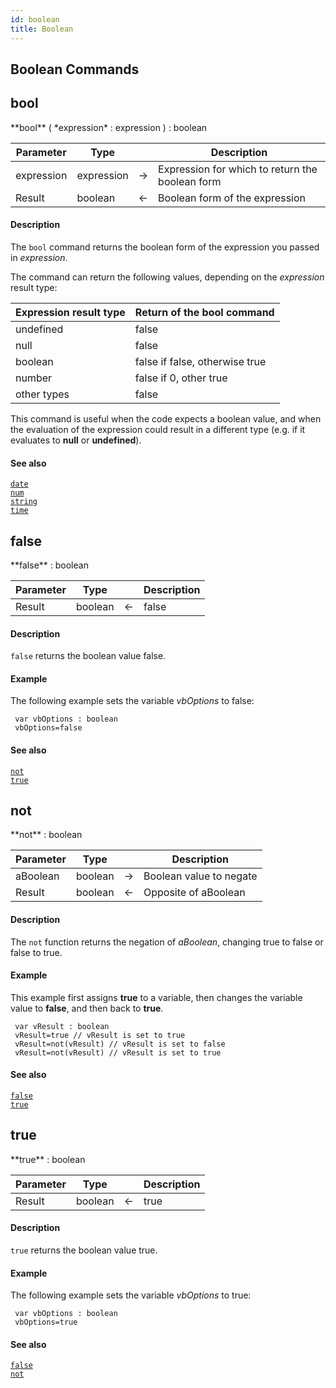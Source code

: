 ```yaml
---
id: boolean
title: Boolean
---
```


## Boolean Commands


## bool

<!-- REF #_command_.bool.Syntax -->**bool** ( *expression* : expression ) : boolean<!-- END REF -->


<!-- REF #_command_.bool.Params -->
|Parameter|Type||Description|
|---------|--- |:---:|------|
|expression|expression|->|Expression for which to return the boolean form|
|Result|boolean|<-|Boolean form of the expression|<!-- END REF -->

#### Description

The `bool` command <!-- REF #_command_.bool.Summary -->returns the boolean form of the expression you passed in *expression*<!-- END REF -->.

The command can return the following values, depending on the *expression* result type:

|Expression result type|Return of the bool command|
|:----|:----|
|undefined|false|
|null|false|
|boolean|false if false, otherwise true|
|number|false if 0, other true|
|other types|false|

This command is useful when the code expects a boolean value, and when the evaluation of the expression could result in a different type (e.g. if it evaluates to **null** or **undefined**).

#### See also

[`date`](../dateandtime#date)<br/>
[`num`](../string#num)<br/>
[`string`](../string#string)<br/>
[`time`](../dateandtime#time)

## false

<!-- REF #_command_.false.Syntax -->**false** : boolean<!-- END REF -->


<!-- REF #_command_.false.Params -->
|Parameter|Type||Description|
|---------|--- |:---:|------|
|Result|boolean|<-|false|<!-- END REF -->

#### Description

`false` <!-- REF #_command_.false.Summary -->returns the boolean value false<!-- END REF -->.

#### Example

The following example sets the variable *vbOptions* to false:

```4d
 var vbOptions : boolean
 vbOptions=false
```

#### See also

[`not`](#not)<br/>
[`true`](#true)

## not

<!-- REF #_command_.not.Syntax -->**not** : boolean<!-- END REF -->


<!-- REF #_command_.not.Params -->
|Parameter|Type||Description|
|---------|--- |:---:|------|
|aBoolean|boolean|->|Boolean value to negate|
|Result|boolean|<-|Opposite of aBoolean|<!-- END REF -->

#### Description

The `not` function <!-- REF #_command_.true.Summary -->returns the negation of *aBoolean*, changing true to false or false to true<!-- END REF -->.

#### Example

This example first assigns **true** to a variable, then changes the variable value to **false**, and then back to **true**.

```4d
 var vResult : boolean
 vResult=true // vResult is set to true
 vResult=not(vResult) // vResult is set to false
 vResult=not(vResult) // vResult is set to true
```

#### See also

[`false`](#false)<br/>
[`true`](#true)

## true

<!-- REF #_command_.true.Syntax -->**true** : boolean<!-- END REF -->


<!-- REF #_command_.true.Params -->
|Parameter|Type||Description|
|---------|--- |:---:|------|
|Result|boolean|<-|true|<!-- END REF -->

#### Description

`true` <!-- REF #_command_.true.Summary -->returns the boolean value true<!-- END REF -->.

#### Example

The following example sets the variable *vbOptions* to true:

```4d
 var vbOptions : boolean
 vbOptions=true
```

#### See also

[`false`](#false)<br/>
[`not`](#not)